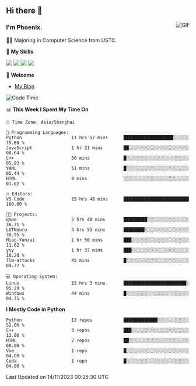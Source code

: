 ## Hi there 👋
<img align="right" alt="GIF" src="https://raw.githubusercontent.com/JoeyBling/JoeyBling/master/pic/pusheencode.gif" />

### I'm Phoenix.

👨‍🎓 Majoring in Computer Science from USTC.

🌟 **My Skills**

![](https://img.shields.io/badge/-Python-3e74a2?style=flat-square&logo=Python&logoColor=fff)
![](https://img.shields.io/badge/-C++-9f62a5?style=flat&logo=cplusplus&logoColor=white)
![](https://img.shields.io/badge/-Linux-185886?style=flat-square&logo=Linux&logoColor=fff)
![](https://img.shields.io/badge/-Rust-ff4136?style=flat-square&logo=Rust&logoColor=fff)

💬 **Welcome**

- [My Blog](https://ysy-phoenix.github.io/)

<!--START_SECTION:waka-->
![Code Time](http://img.shields.io/badge/Code%20Time-413%20hrs%202%20mins-blue)

📊 **This Week I Spent My Time On** 

```text
🕑︎ Time Zone: Asia/Shanghai

💬 Programming Languages: 
Python                   11 hrs 57 mins      ███████████████████░░░░░░   75.60 % 
JavaScript               1 hr 21 mins        ██░░░░░░░░░░░░░░░░░░░░░░░   08.64 % 
C++                      56 mins             █░░░░░░░░░░░░░░░░░░░░░░░░   05.93 % 
YAML                     51 mins             █░░░░░░░░░░░░░░░░░░░░░░░░   05.44 % 
HTML                     9 mins              ░░░░░░░░░░░░░░░░░░░░░░░░░   01.02 % 

🔥 Editors: 
VS Code                  15 hrs 48 mins      █████████████████████████   100.00 % 

🐱‍💻 Projects: 
qmoe                     5 hrs 48 mins       █████████░░░░░░░░░░░░░░░░   36.71 % 
LUTNeuro                 4 hrs 53 mins       ████████░░░░░░░░░░░░░░░░░   30.95 % 
Miao-Yunzai              1 hr 50 mins        ███░░░░░░░░░░░░░░░░░░░░░░   11.62 % 
ysy                      1 hr 37 mins        ███░░░░░░░░░░░░░░░░░░░░░░   10.28 % 
llm-attacks              45 mins             █░░░░░░░░░░░░░░░░░░░░░░░░   04.77 % 

💻 Operating System: 
Linux                    15 hrs 3 mins       ████████████████████████░   95.29 % 
Windows                  44 mins             █░░░░░░░░░░░░░░░░░░░░░░░░   04.71 % 
```

**I Mostly Code in Python** 

```text
Python                   13 repos            █████████████░░░░░░░░░░░░   52.00 % 
C++                      3 repos             ███░░░░░░░░░░░░░░░░░░░░░░   12.00 % 
HTML                     2 repos             ██░░░░░░░░░░░░░░░░░░░░░░░   08.00 % 
Vue                      1 repo              █░░░░░░░░░░░░░░░░░░░░░░░░   04.00 % 
Cuda                     1 repo              █░░░░░░░░░░░░░░░░░░░░░░░░   04.00 % 
```




 Last Updated on 14/11/2023 00:25:30 UTC
<!--END_SECTION:waka-->

<!--
**ysy-phoenix/ysy-phoenix** is a ✨ _special_ ✨ repository because its `README.md` (this file) appears on your GitHub profile.

Here are some ideas to get you started:

- 🔭 I’m currently working on ...
- 🌱 I’m currently learning ...
- 👯 I’m looking to collaborate on ...
- 🤔 I’m looking for help with ...
- 💬 Ask me about ...
- 📫 How to reach me: ...
- 😄 Pronouns: ...
- ⚡ Fun fact: ...
-->
